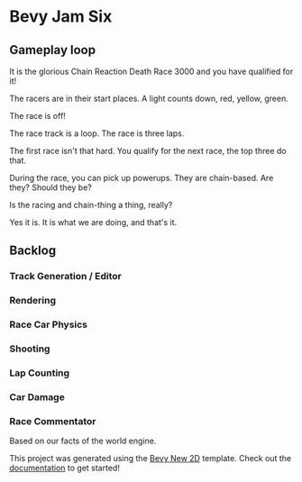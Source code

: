 # Bevy Jam Six

## Gameplay loop

It is the glorious Chain Reaction Death Race 3000 and you have qualified for it!

The racers are in their start places. A light counts down, red, yellow, green.

The race is off! 

The race track is a loop. The race is three laps. 

The first race isn't that hard. You qualify for the next race, the top three do that. 

During the race, you can pick up powerups. They are chain-based. Are they? Should they be?

Is the racing and chain-thing a thing, really?

Yes it is. It is what we are doing, and that's it.



## Backlog

### Track Generation / Editor

### Rendering

### Race Car Physics

### Shooting

### Lap Counting

### Car Damage

### Race Commentator

Based on our facts of the world engine.
 

This project was generated using the [Bevy New 2D](https://github.com/TheBevyFlock/bevy_new_2d) template.
Check out the [documentation](https://github.com/TheBevyFlock/bevy_new_2d/blob/main/README.md) to get started!
